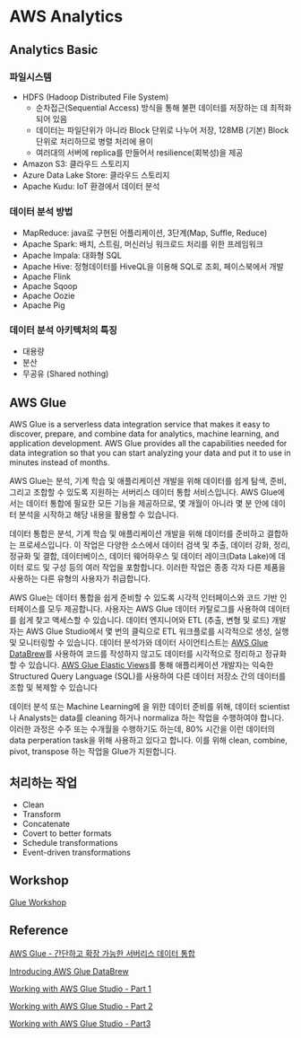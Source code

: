 # AWS Analytics

## Analytics Basic

### 파일시스템

- HDFS (Hadoop Distributed File System)
  - 순차접근(Sequential Access) 방식을 통해 불편 데이터를 저장하는 데 최적화 되어 있음
  - 데이터는 파일단위가 아니라 Block 단위로 나누어 저장, 128MB (기본) Block 단위로 처리하므로 병렬 처리에 용이
  - 여러대의 서버에 replica를 만들어서 resilience(회복성)을 제공
- Amazon S3: 클라우드 스토리지
- Azure Data Lake Store: 클라우드 스토리지
- Apache Kudu: IoT 환경에서 데이터 분석

### 데이터 분석 방법

- MapReduce: java로 구현된 어플리케이션, 3단계(Map, Suffle, Reduce)
- Apache Spark: 배치, 스트림, 머신러닝 워크로드 처리를 위한 프레임워크
- Apache Impala: 대화형 SQL
- Apache Hive: 정형데이터를 HiveQL을 이용해 SQL로 조회, 페이스북에서 개발
- Apache Flink
- Apache Sqoop
- Apache Oozie
- Apache Pig

### 데이터 분석 아키텍처의 특징

- 대용량
- 분산
- 무공유 (Shared nothing)

## AWS Glue

AWS Glue  is a serverless data integration service that makes it easy to discover, prepare, and combine data for analytics, machine learning, and application development. AWS Glue provides all the capabilities needed for data integration so that you can start analyzing your data and put it to use in minutes instead of months.


AWS Glue는 분석, 기계 학습 및 애플리케이션 개발을 위해 데이터를 쉽게 탐색, 준비, 그리고 조합할 수 있도록 지원하는 서버리스 데이터 통합 서비스입니다. AWS Glue에서는 데이터 통합에 필요한 모든 기능을 제공하므로, 몇 개월이 아니라 몇 분 안에 데이터 분석을 시작하고 해당 내용을 활용할 수 있습니다.

데이터 통합은 분석, 기계 학습 및 애플리케이션 개발을 위해 데이터를 준비하고 결합하는 프로세스입니다. 이 작업은 다양한 소스에서 데이터 검색 및 추출, 데이터 강화, 정리, 정규화 및 결합, 데이터베이스, 데이터 웨어하우스 및 데이터 레이크(Data Lake)에 데이터 로드 및 구성 등의 여러 작업을 포함합니다. 이러한 작업은 종종 각자 다른 제품을 사용하는 다른 유형의 사용자가 취급합니다.

AWS Glue는 데이터 통합을 쉽게 준비할 수 있도록 시각적 인터페이스와 코드 기반 인터페이스를 모두 제공합니다. 사용자는 AWS Glue 데이터 카탈로그를 사용하여 데이터를 쉽게 찾고 액세스할 수 있습니다. 데이터 엔지니어와 ETL (추출, 변형 및 로드) 개발자는 AWS Glue Studio에서 몇 번의 클릭으로 ETL 워크플로를 시각적으로 생성, 실행 및 모니터링할 수 있습니다. 데이터 분석가와 데이터 사이언티스트는 [AWS Glue DataBrew](https://aws.amazon.com/ko/glue/features/databrew/)를 사용하여 코드를 작성하지 않고도 데이터를 시각적으로 정리하고 정규화할 수 있습니다. [AWS Glue Elastic Views](https://aws.amazon.com/ko/glue/features/elastic-views/)를 통해 애플리케이션 개발자는 익숙한 Structured Query Language (SQL)를 사용하여 다른 데이터 저장소 간의 데이터를 조합 및 복제할 수 있습니다


데이터 분석 또는 Machine Learning에 을 위한 데이터 준비를 위해, 데이터 scientist나 Analysts는 data를 cleaning 하거나 normaliza 하는 작업을 수행하여야 합니다. 이러한 과정은 수주 또는 수개월을 수행하기도 하는데, 80% 시간을 이런 데이터의 data perperation task을 위해 사용하고 있다고 합니다. 이를 위해 clean, combine, pivot, transpose 하는 작업을 Glue가 지원합니다. 


## 처리하는 작업 

- Clean
- Transform
- Concatenate
- Covert to better formats
- Schedule transformations
- Event-driven transformations

## Workshop

[Glue Workshop](https://catalog.us-east-1.prod.workshops.aws/workshops/aaaabcab-5e1e-4bff-b604-781a804763e1/en-US)


## Reference 

[AWS Glue - 간단하고 확장 가능한 서버리스 데이터 통합](https://aws.amazon.com/ko/glue/?whats-new-cards.sort-by=item.additionalFields.postDateTime&whats-new-cards.sort-order=desc)


[Introducing AWS Glue DataBrew](https://youtu.be/oAxvd547kMU)


[Working with AWS Glue Studio - Part 1](https://www.youtube.com/watch?v=KkN8lQ-jr58)

[Working with AWS Glue Studio - Part 2](https://www.youtube.com/watch?v=pnWdkKl2hZw)
 
[Working with AWS Glue Studio - Part3](https://www.youtube.com/watch?v=o7ZoigUcu1M)


